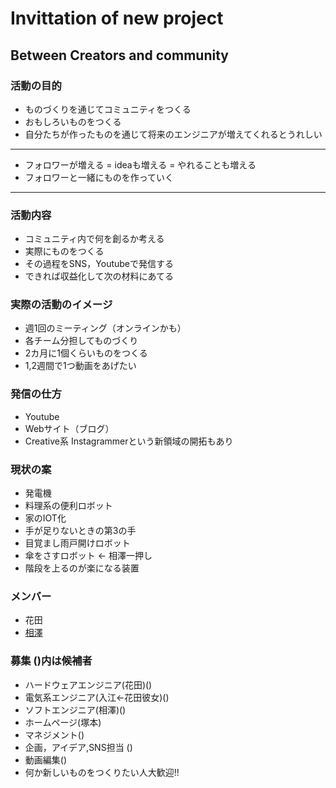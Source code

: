 # Invittation of new project

## Between Creators and community

### 活動の目的
- ものづくりを通じてコミュニティをつくる
- おもしろいものをつくる
- 自分たちが作ったものを通じて将来のエンジニアが増えてくれるとうれしい
---
- フォロワーが増える = ideaも増える = やれることも増える 
- フォロワーと一緒にものを作っていく
---

### 活動内容
- コミュニティ内で何を創るか考える
- 実際にものをつくる
- その過程をSNS，Youtubeで発信する
- できれば収益化して次の材料にあてる

### 実際の活動のイメージ
- 週1回のミーティング（オンラインかも）
- 各チーム分担してものづくり
- 2カ月に1個くらいものをつくる
- 1,2週間で1つ動画をあげたい

### 発信の仕方
- Youtube
- Webサイト（ブログ）
- Creative系 Instagrammerという新領域の開拓もあり

### 現状の案
- 発電機
- 料理系の便利ロボット
- 家のIOT化
- 手が足りないときの第3の手
- 目覚まし雨戸開けロボット
- 傘をさすロボット  <-  相澤一押し
- 階段を上るのが楽になる装置


### メンバー
* 花田
* [相澤](https://kokkia.github.io/portfolio/)

### 募集 ()内は候補者
- ハードウェアエンジニア(花田)()
- 電気系エンジニア(入江<-花田彼女)()
- ソフトエンジニア(相澤)()
- ホームページ(塚本)
- マネジメント()
- 企画，アイデア,SNS担当 ()
- 動画編集()
- 何か新しいものをつくりたい人大歓迎!!
